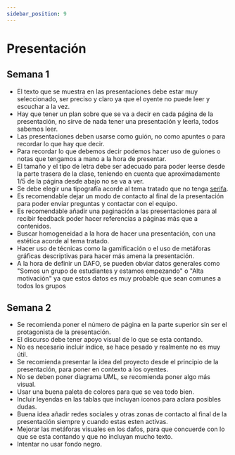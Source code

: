 ```yaml
---
sidebar_position: 9
---
```


# Presentación
## Semana 1
- El texto que se muestra en las presentaciones debe estar muy seleccionado, ser preciso y claro ya que el oyente no puede leer y escuchar a la vez.
- Hay que tener un plan sobre que se va a decir en cada página de la presentación, no sirve de nada tener una presentación y leerla, todos sabemos leer.
- Las presentaciones deben usarse como guión, no como apuntes o para recordar lo que hay que decir.
- Para recordar lo que debemos decir podemos hacer uso de guiones o notas que tengamos a mano a la hora de presentar.
- El tamaño y el tipo de letra debe ser adecuado para poder leerse desde la parte trasera de la clase, teniendo en cuenta que aproximadamente 1/5 de la página desde abajo no se va a ver.
- Se debe elegir una tipografía acorde al tema tratado que no tenga [serifa](http://www.glosariografico.com/serifa).
- Es recomendable dejar un modo de contacto al final de la presentación para poder enviar preguntas y contactar con el equipo.
- Es recomendable añadir una paginación a las presentaciones para al recibir feedback poder hacer referencias a páginas más que a contenidos.
- Buscar homogeneidad a la hora de hacer una presentación, con una estética acorde al tema tratado.
- Hacer uso de técnicas como la gamificación o el uso de metáforas gráficas descriptivas para hacer más amena la presentación.
- A la hora de definir un DAFO, se pueden obviar datos generales como "Somos un grupo de estudiantes y estamos empezando" o "Alta motivación" ya que estos datos es muy probable que sean comunes a todos los grupos  

## Semana 2
- Se recomienda poner el número de página en la parte superior sin ser el protagonista de la presentación.
- El discurso debe tener apoyo visual de lo que se esta contando.
- No es necesario incluir índice, se hace pesado y realmente no es muy útil.
- Se recomienda presentar la idea del proyecto desde el principio de la presentación, para poner en contexto a los oyentes.
- No se deben poner diagrama UML, se recomienda poner algo más visual.
- Usar una buena paleta de colores para que se vea todo bien.
- Incluir leyendas en las tablas que incluyan iconos para aclara posibles dudas.
- Buena idea añadir redes sociales y otras zonas de contacto al final de la presentación siempre y cuando estas esten activas.
- Mejorar las metáforas visuales en los dafos, para que concuerde con lo que se esta contando y que no incluyan mucho texto.
- Intentar no usar fondo negro.
